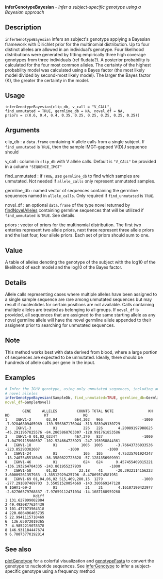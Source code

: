 **inferGenotypeBayesian** - *Infer a subject-specific genotype using a Bayesian approach*

Description
--------------------

`inferGenotypeBayesian` infers an subject's genotype applying a Bayesian framework with Dirichlet prior 
for the multinomial distribution. Up to four distinct alleles are allowed in an
individual’s genotype. Four likelihood distributions were generated by 
fitting empirically three high coverage genotypes from three individuals (ref fludata?). A posterior 
probability is calculated for the four most common alleles. The certainty of
the highest probability model was calculated using a Bayes factor (the most likely model
divided by second-most likely model). The larger the Bayes factor (K), 
the greater the certainty in the model.


Usage
--------------------
```
inferGenotypeBayesian(clip_db, v_call = "V_CALL",
find_unmutated = TRUE, germline_db = NA, novel_df = NA,
priors = c(0.6, 0.4, 0.4, 0.35, 0.25, 0.25, 0.25, 0.25, 0.25))
```

Arguments
-------------------

clip_db
:   a `data.frame` containing V allele
calls from a single subject. If
`find_unmutated` is `TRUE`, then
the sample IMGT-gapped V(D)J sequence should

v_call
:   column in `clip_db` with V allele calls.
Default is `"V_CALL"`
be provided in a column `"SEQUENCE_IMGT"`

find_unmutated
:   if `TRUE`, use `germline_db` to
find which samples are unmutated. Not needed
if `allele_calls` only represent
unmutated samples.

germline_db
:   named vector of sequences containing the
germline sequences named in
`allele_calls`. Only required if
`find_unmutated` is `TRUE`.

novel_df
:   an optional `data.frame` of the type
novel returned by
[findNovelAlleles](findNovelAlleles.md) containing
germline sequences that will be utilized if
`find_unmutated` is `TRUE`. See
details.

priors
:   vector of priors for the multinomial 
distribution. The first two enteries represent
two allele priors, next three represent 
three allele priors and the last four, four 
allele priors. Each set of priors should sum to one.




Value
-------------------

A table of alleles denoting the genotype of the subject with the log10
of the likelihood of each model and the log10 of the Bayes factor.


Details
-------------------

Allele calls representing cases where multiple alleles have been
assigned to a single sample sequence are rare among unmutated
sequences but may result if nucleotides for certain positions are
not available. Calls containing multiple alleles are treated as
belonging to all groups. If `novel_df` is provided, all
sequences that are assigned to the same starting allele as any
novel germline allele will have the novel germline allele appended
to their assignent prior to searching for unmutated sequences.


Note
-------------------

This method works best with data derived from blood, where a large
portion of sequences are expected to be unmutated. Ideally, there
should be hundreds of allele calls per gene in the input.



Examples
-------------------

```R
# Infer the IGHV genotype, using only unmutated sequences, including any 
# novel alleles
inferGenotypeBayesian(SampleDb, find_unmutated=TRUE, germline_db=GermlineIGHV,
novel_df=SampleNovel)
```


```
        GENE     ALLELES         COUNTS TOTAL NOTE                KH                KD                KT                KQ
1    IGHV1-2       02,04        664,302   966                  -1000 -7.92846809405969 -139.556367176944 -313.583949130729
2    IGHV1-3          01            226   226       4.20089197988625 -45.2911957825576 -84.2865868763307 -128.991761853586
3    IGHV1-8 01,02_G234T        467,370   837                  -1000 -1.04759115960507 -102.524664723923 -247.193958844361
4   IGHV1-18          01           1005  1005      -3.76643736033536  -223.85293382607             -1000             -1000
5   IGHV1-24          01            105   105       4.75335701924247 -18.2407545518045 -36.3580822723628 -57.1281856909991
6   IGHV1-46          01            624   624      0.457455409315221 -136.193264784335 -243.861955237939             -1000
7   IGHV1-58       01,02          23,18    41      -20.3932114156223  3.60009261357983 -1.38512929425796 -8.47869574581951
8   IGHV1-69 01,04,06,02 515,469,280,15  1279                  -1000 -277.291087469703  3.55051520054669 -143.380669247128
9 IGHV1-69-2          01             31    31       4.16107190423977 -2.62766579768837 -7.97659112471034 -14.1087168959268
             Kdiff
1 131.627899082884
2 49.4920877624439
3 101.477073564318
4 220.086496465735
5 22.9941115710469
6  136.65072019365
7  4.9852219078378
8 146.931184447674
9 6.78873770192814

```



See also
-------------------

[plotGenotype](plotGenotype.md) for a colorful visualization and
[genotypeFasta](genotypeFasta.md) to convert the genotype to nucleotide sequences.
See [inferGenotype](inferGenotype.md) to infer a subject-specific genotype using 
a frequency method



